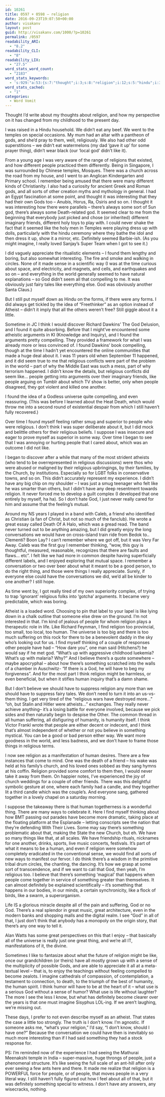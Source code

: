```yaml
---
id: 10261
title: 0597 + 0598 – religion
date: 2016-09-23T19:07:50+00:00
author: visakanv
layout: post
guid: http://visakanv.com/1000/?p=10261
permalink: /0597
readability_ARI:
  - "8.2"
readability_CLI:
  - "8"
readability_LIX:
  - "27.5"
word_stats_word_count:
  - "2183"
word_stats_keywords:
  - 's:929:"a:53:{s:7:"thought";i:3;s:8:"religion";i:12;s:5:"hindu";i:3;s:4:"didn";i:10;s:4:"went";i:3;s:7:"temples";i:3;s:4:"gods";i:4;s:5:"thing";i:5;s:4:"like";i:16;s:9:"different";i:5;s:6:"people";i:14;s:6:"church";i:5;s:8:"remember";i:4;s:11:"interesting";i:4;s:5:"death";i:5;s:6:"seemed";i:4;s:4:"just";i:7;s:7:"friends";i:3;s:10:"definitely";i:4;s:7:"imagine";i:3;s:6:"really";i:6;s:5:"super";i:3;s:10:"appreciate";i:3;s:5:"found";i:6;s:4:"made";i:3;s:5:"sense";i:4;s:4:"time";i:5;s:5:"world";i:3;s:4:"seem";i:3;s:10:"compelling";i:4;s:7:"atheist";i:3;s:5:"think";i:8;s:9:"arguments";i:4;s:5:"years";i:3;s:9:"religious";i:10;s:4:"part";i:5;s:4:"know";i:4;s:8:"universe";i:3;s:7:"feeling";i:3;s:5:"great";i:5;s:5:"enjoy";i:3;s:8:"thinking";i:3;s:6:"things";i:3;s:4:"life";i:3;s:4:"find";i:4;s:5:"human";i:7;s:9:"suffering";i:3;s:6:"couple";i:3;s:7:"believe";i:4;s:8:"humanity";i:3;s:8:"together";i:3;s:6:"become";i:3;s:6:"seeing";i:3;}";'
word_stats_cached:
  - "1"
categories:
  - Word Vomit
---
```

Thought I’d write about my thoughts about religion, and how my perspective on it has changed from my childhood to the present day.

I was raised in a Hindu household. We didn’t eat any beef. We went to the temples on special occasions. My mum had an altar with a pantheon of gods, and she’d pray to them, well, religiously. We also had other odd superstitions – we didn’t eat watermelons (my dad ‘gave it up’ for some prayer thing), didn’t wear black (our ‘local god’ didn’t like it).

From a young age I was very aware of the range of religions that existed, and how different people practiced them differently. Being in Singapore, I was surrounded by Chinese temples, Mosques. There was a church across the road from my house, and I went to an Anglican Kindergarten and Primary school. I remember being amused that there were many different kinds of Christianity. I also had a curiosity for ancient Greek and Roman gods, and all sorts of other creation myths and mythology in general. I had an Egypt fascination at some point, and thought it was interesting that they had their own Gods too – Anubis, Horus, Ra, Osiris and so on. I thought it was interesting how there were parallels – there’s always some sort of Sun god, there’s always some Death-related god. It seemed clear to me from the beginning that everybody just picked and chose (or inherited) different imaginary friends, different holy toys to play with. I could never shake the fact that it seemed like the holy men in Temples were playing dress up with dolls, particularly with the hindu ceremony where they bathe the idol and then dress it up, show it a mirror, etc. Definitely seemed Barbie-ish. (As you might imagine, I really loved Sanjay’s Super Team when I got to see it.)

I did vaguely appreciate the ritualistic elements – I found them lengthy and boring, but also somewhat interesting. The fire and smoke and walking in circles. None of it made sense in a scientific way (I was at the time curious about space, and electricity, and magnets, and cells, and earthquakes and so on – and everything in the world generally seemed to have natural explanations – so God didn’t seem all that compelling to me. It was obviously just fairy tales like everything else. God was obviously another Santa Claus.)

But I still put myself down as Hindu on the forms, if there were any forms. I did always get tickled by the idea of “Freethinker” as an option instead of Atheist – didn’t it imply that all the others weren’t free? Still giggle about it a little.

Sometime in JC I think I would discover Richard Dawkins’ The God Delusion, and I found it quite absorbing. Before that I might’ve encountered some atheistic arguments in KI (Knowledge and Inquiry), and I found the arguments pretty compelling. They provided a framework for what I was already more or less convinced of. I found Dawkins’ book compelling, though at the time I hadn’t yet encountered the online communities that made a huge deal about it. I was 11 years old when September 11 happened, and it did seem true to me that religious conflicts were part of the problem in the world – part of why the Middle East was such a mess, part of why terrorism happened. I didn’t know the details, but religious conflicts did seem like… people getting into arguments over their imaginary friends, like people arguing on Tumblr about which TV show is better, only when people disagreed, they got violent and killed one another.

I found the idea of a Godless universe quite compelling, and even reassuring. (This was before I learned about the Heat Death, which would throw me into a second round of existential despair from which I still haven’t fully recovered.)

Over time I found myself feeling rather smug and superior to people who were religious. I don’t think I was super deliberate about it, but I did mock and belittle others for their religious beliefs. I suppose I was insecure and eager to prove myself as superior in some way. Over time I began to see that I was annoying or hurting people that I cared about, which was an outcome I did not like.

I began to discover after a while that many of the most strident atheists (who tend to be overrepresented in religious discussions) were thos who were abused or maligned by their religious upbringings, by their families, by the Church, by institutions. Especially so for LGBT folks in conservative towns, and so on. This didn’t accurately represent my experience. I didn’t have any big chip on my shoulder – I was just a smug teenager who felt like he was smarter than others, but I didn’t have any deep resentment towards religion. It never forced me to develop a guilt complex (I developed that one entirely by myself, ha ha). So I don’t hate God, I just never really cared for him and assume that the feeling’s mutual.

Around my NS years I played in a band with Caleb, a friend who identified as Christian (a fan of Christ, but not so much of the fanclub). He wrote a great essay called Death Of A Halo, which was a gread read. The band never turned out to be anything amazing, but I did greatly enjoy the long conversations we would have on cross-island train ride from Bedok to.. Clementi? Boon Lay? I can’t remember where we got off, but it was Very Far Away. Caleb was the first guy I remember thinking, “wow, this guy is thoughtful, measured, reasonable, recognizes that there are faults and flaws… etc”. I felt like we had more in common despite having superficially different labels, and I enjoyed exploring that mutual space. I remember a conversation or two over beer about what it meant to be a good person, to do the right thing, and those were things I really appreciate. Surely, if everyone else could have the conversations we did, we’d all be kinder to one another? I still hope.

As time went by, I got really tired of my own superiority complex, of trying to trap ‘ignorant’ religious folks into ‘gotcha’ arguments. It became very predictable, which was boring.

Atheist is a loaded word. Choosing to pin that label to your lapel is like lying down in a chalk outline that someone else drew on the ground. I’m not interested in that. I’m kind of jealous of people for whom religion plays a therapeutic role in life. Like Richard Feynman, I find religion too provincial, too small, too local, too human. The universe is too big and there is too much suffering on this rock for there to be a benevolent daddy in the sky who’s looking out for us. I find myself thinking of a couple of responses other people have had – “How dare you”, one man said (Hitchens?) he would say if he met god. “What’s up with aggressive childhood luekemia? What’s up with malaria? Why?” And I believe there’s a quote somewhere – maybe apocryphal – about how there’s something scratched into the walls of a chamber in Auschwitz- “If there is a God, he will have to beg my forgiveness”. And for the most part I think religion might be harmless, or even beneficial, but when it stifles human inquiry that’s a damn shame.

But I don’t believe we should have to suppress religion any more than we should have to suppress fairy tales. We don’t need to turn it into an us-vs-them thing. I get very tired of the “religious wars have destroyed more…” “oh, but Stalin and Hitler were atheists…” exchanges. They really never achieve anything– it’s a losing battle for everyone involved, because we pick sides and then naturally begin to despise the Other. The common thread in all human suffering, all disfiguring of humanity, is humanity itself. I think Victor Frankl wrote that people are either decent or indecent, and I think that’s almost independent of whether or not you believe in something mystical. You can be a good or bad person either way. We want more goodness in the world, and less badness, and we don’t have to frame those things in religious terms.

I now see religion as a manifestation of human desires. There are a few instances that come to mind. One was the death of a friend – his wake was held at his family’s church, and his loved ones sobbed as they sang hymns at his coffin. Religion provided some comfort to them then, I would never take it away from them. On happier notes, I’ve experienced the joy of church weddings for a couple of other friends. There was this delightful symbolic gesture at one, where each family had a candle, and they together lit a third candle which was the couple’s. And everyone sang, gathered together in a lovely chapel on a saturday morning.

I suppose the takeaway there is that human togetherness is a wonderful thing. There are many ways to celebrate it. Here I find myself thinking about how BMT passing out parades have become more dramatic, taking place at the floating platform at the Esplanade – letting conscripts see the nation that they’re defending With Their Lives. Some may say there’s something problematic about that, making the State the new Church, but eh. We have so many things like that, at all scales. We have friendship rituals, nicknames for one another, drinks, sports, live music concerts, festivals. It’s part of what it means to be a human, and even if religion were somehow completely eradicated in the conventional sense, we would find all sorts of new ways to manifest our fervor. I do think there’s a wisdom in the primitive tribal drum circles, the chanting, the dancing. It’s how we grasp at some sort of transcendence, and if we want to call that God, then yeah, I’m religious too. I believe that there’s something ‘magical&#8217; that happens when people come together in service of something greater than themselves. It can almost definitely be explained scientifically – it’s something that happens in our bodies, in our minds, a certain synchronicity, like a flock of birds, like a swarm, a superorganism.

Life IS a glorious miracle despite all of the pain and suffering, God or no God. There’s a real splendor in great music, great architecture, even in the modern banks and shopping malls and the digital realm. I see “God” in all of that, I just don’t think that anybody has a monopoly on the origin story, that there’s any one way to tell it.

Alan Watts has some great perspectives on this that I enjoy – that basically all of the universe is really just one great thing, and we’re all IT, manifestations of it, the divine.

Sometimes I like to fantasize about what the future of religion might be like, once our grandchildren (or theirs) have all mostly grown up with a sense of the multiplicity of possible Gods, and are able to appreciate it all at a meta-textual level – that is, to enjoy the teachings without feeling compelled to become zealots. I imagine cathedrals of compassion, of contemplation, a testament to connection, to death, to the triumph of the best of humanity, the human spirit. I think humor will have to be at the heart of it – what use is a serious God without a sense of humor? What use is life without laughter? The more I see the less I know, but what has definitely become clearer over the years is that one must imagine Sisyphus LOL-ing. If we aren’t laughing, we’re missing out.

These days, I prefer to not even describe myself as an atheist. That states the case a little too strongly. The truth is I don’t know. I’m agnostic. If someone asks me, “what’s your religion,” I’d say, “I don’t know, should I have one?” Because the conversation we could have then is inevitably so much more interesting than if I had said something they had a stock response for.

PS: I&#8217;m reminded now of the experience I had seeing the Mathurai Meenakshi temple in India – super-massive, huge throngs of people, just a phenomenal structure. It&#8217;s like seeing the full scale of an ant-hill after only ever seeing a few ants here and there. It made me realize that religion is a POWERFUL force for people, or of people, that moves people in a very literal way. I still haven&#8217;t fully figured out how I feel about all of that, but it was definitely something special to witness. I don&#8217;t have any answers, any wisecracks, nothing.